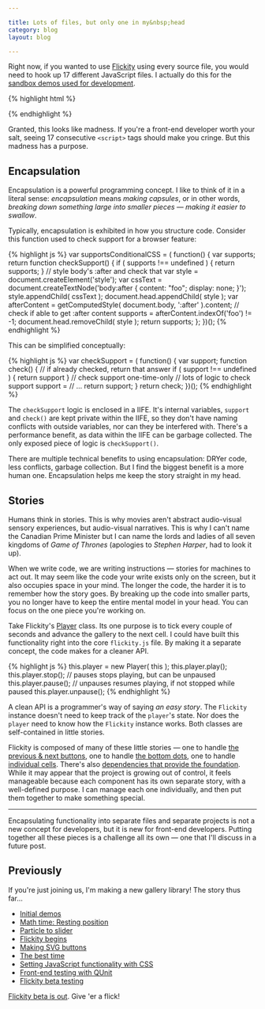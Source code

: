 ```yaml
---

title: Lots of files, but only one in my&nbsp;head
category: blog
layout: blog

---
```


Right now, if you wanted to use [Flickity](http://flickity.metafizzy.co) using every source file, you would need to hook up 17 different JavaScript files. I actually do this for the [sandbox demos used for development](https://github.com/metafizzy/flickity/blob/v0.1.0/sandbox/basic.html#L138-L155).

{% highlight html %}
<!-- dependencies -->
<script src="../bower_components/get-style-property/get-style-property.js"></script>
<script src="../bower_components/get-size/get-size.js"></script>
<script src="../bower_components/matches-selector/matches-selector.js"></script>
<script src="../bower_components/eventEmitter/EventEmitter.js"></script>
<script src="../bower_components/eventie/eventie.js"></script>
<script src="../bower_components/doc-ready/doc-ready.js"></script>
<script src="../bower_components/classie/classie.js"></script>
<!-- Flickity source -->
<script src="../js/utils.js"></script>
<script src="../js/unipointer.js"></script>
<script src="../js/cell.js"></script>
<script src="../js/prev-next-button.js"></script>
<script src="../js/page-dots.js"></script>
<script src="../js/player.js"></script>
<script src="../js/drag.js"></script>
<script src="../js/animate.js"></script>
<script src="../js/cell-change.js"></script>
<script src="../js/flickity.js"></script>
{% endhighlight %}

Granted, this looks like madness. If you're a front-end developer worth your salt, seeing 17 consecutive `<script>` tags should make you  cringe. But this madness has a purpose.

## Encapsulation

Encapsulation is a powerful programming concept. I like to think of it in a literal sense: _encapsulation_ means _making capsules_, or in other words, _breaking down something large into smaller pieces — making it easier to swallow_.

Typically, encapsulation is exhibited in how you structure code. Consider this function used to check support for a browser feature:

{% highlight js %}
var supportsConditionalCSS = ( function() {
  var supports;
  return function checkSupport() {
    if ( supports !== undefined ) {
      return supports;
    }
    // style body's :after and check that
    var style = document.createElement('style');
    var cssText = document.createTextNode('body:after { content: "foo"; display: none; }');
    style.appendChild( cssText );
    document.head.appendChild( style );
    var afterContent = getComputedStyle( document.body, ':after' ).content;
    // check if able to get :after content
    supports = afterContent.indexOf('foo') != -1;
    document.head.removeChild( style );
    return supports;
  };
})();
{% endhighlight %}

This can be simplified conceptually:

{% highlight js %}
var checkSupport = ( function() {
  var support;
  function check() {
    // if already checked, return that answer
    if ( support !== undefined ) {
      return support
    }
    // check support one-time-only
    // lots of logic to check support
    support = // ...
    return support;
  }
  return check;
})();
{% endhighlight %}

The `checkSupport` logic is enclosed in a IIFE. It's internal variables, `support` and `check()` are kept private within the IIFE, so they don't have naming conflicts with outside variables, nor can they be interfered with. There's a performance benefit, as data within the IIFE can be garbage collected. The only exposed piece of logic is `checkSupport()`.

There are multiple technical benefits to using encapsulation: DRYer code, less conflicts, garbage collection. But I find the biggest benefit is a more human one. Encapsulation helps me keep the story straight in my head.

## Stories

Humans think in stories. This is why movies aren't abstract audio-visual sensory experiences, but audio-visual narratives. This is why I can't name the Canadian Prime Minister but I can name the lords and ladies of all seven kingdoms of _Game of Thrones_ (apologies to _Stephen Harper_, had to look it up).

When we write code, we are writing instructions — stories for machines to act out. It may seem like the code your write exists only on the screen, but it also occupies space in your mind. The longer the code, the harder it is to remember how the story goes. By breaking up the code into smaller parts, you no longer have to keep the entire mental model in your head. You can focus on the one piece you're working on.

Take Flickity's [Player](https://github.com/metafizzy/flickity/blob/v0.1.0/js/player.js) class. Its one purpose is to tick every couple of seconds and advance the gallery to the next cell. I could have built this functionality right into the core `flickity.js` file. By making it a separate concept, the code makes for a cleaner API.

{% highlight js %}
this.player = new Player( this );
this.player.play();
this.player.stop();
// pauses stops playing, but can be unpaused
this.player.pause();
// unpauses resumes playing, if not stopped while paused
this.player.unpause();
{% endhighlight %}

A clean API is a programmer's way of saying _an easy story_. The `Flickity` instance doesn't need to keep track of the `player`'s state. Nor does the `player` need to know how the `Flickity` instance works. Both classes are self-contained in little stories.

Flickity is composed of many of these little stories — one to handle [the previous & next buttons](https://github.com/metafizzy/flickity/blob/v0.1.0/js/prev-next-button.js), one to handle [the bottom dots](https://github.com/metafizzy/flickity/blob/v0.1.0/js/page-dots.js), one to handle [individual cells](https://github.com/metafizzy/flickity/blob/v0.1.0/js/cell.js). There's also [dependencies that provide the foundation](https://github.com/metafizzy/flickity/blob/v0.1.0/bower.json#L9-L17). While it may appear that the project is growing out of control, it feels manageable because each component has its own separate story, with a well-defined purpose. I can manage each one individually, and then put them together to make something special.

---

Encapsulating functionality into separate files and separate projects is not a new concept for developers, but it is new for front-end developers. Putting together all these pieces is a challenge all its own — one that I'll discuss in a future post.

## Previously

If you're just joining us, I'm making a new gallery library! The story thus far...

+ [Initial demos](/blog/initial-demos)
+ [Math time: Resting position](/blog/math-time-resting-position/)
+ [Particle to slider](/blog/particle-to-slider/)
+ [Flickity begins](/blog/flickity-begins/)
+ [Making SVG buttons](/blog/making-svg-buttons/)
+ [The best time](/blog/the-best-time/)
+ [Setting JavaScript functionality with CSS](/blog/setting-javascript-functionality-with-css/)
+ [Front-end testing with QUnit](/blog/front-end-testing-qunit/)
+ [Flickity beta testing](/blog/flickity-beta-testing/)

[Flickity beta is out](http://flickity.metafizzy.co/). Give 'er a flick!
